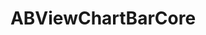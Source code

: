 ---
title: ABViewChartBarCore
layout: module
mod: 'module:ABViewChartBarCore'
category: core-views
---